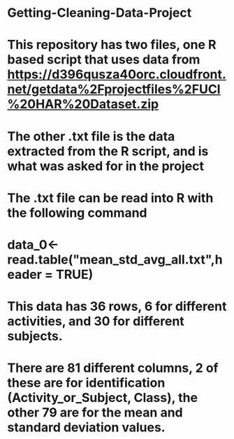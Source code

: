 # Getting-Cleaning-Data-Project
#  This repository has two files, one R based script that uses data from https://d396qusza40orc.cloudfront.net/getdata%2Fprojectfiles%2FUCI%20HAR%20Dataset.zip 
#  The other .txt file is the data extracted from the R script, and is what was asked for in the project
#  The .txt file can be read into R with the following command

#      data_0<-read.table("mean_std_avg_all.txt",header = TRUE)

#  This data has 36 rows, 6 for different activities, and 30 for different subjects.
#  There are 81 different columns, 2 of these are for identification (Activity_or_Subject, Class), the other 79 are for the mean and standard deviation values.
